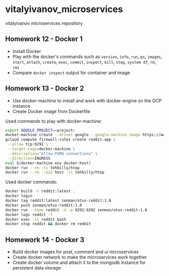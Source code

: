# vitalyivanov_microservices
vitalyivanov microservices repository

## Homework 12 - Docker 1

- Install Docker 
- Play with the docker's commands such as `version`, `info`, `run`, `ps`, `images`, `start`, `attach`, `create`, `exec`, `commit`, `inspect`, `kill`, `stop`, `system df`, `rm`, `rmi`
- Compare `docker inspect` output for container and image 

## Homework 13 - Docker 2

- Use docker-machine to install and work with docker-engine on the GCP instance
- Create Docker image from Dockerfile

Used commands to play with docker-machine:
```sh
export GOOGLE_PROJECT=<project>
docker-machine create --driver google --google-machine-image https://www.googleapis.com/compute/v1/projects/ubuntu-os-cloud/global/images/family/ubuntu-1604-lts --google-machine-type n1-standard-1 --google-zone europe-west1-b docker-host
gcloud compute firewall-rules create reddit-app \
 --allow tcp:9292 \
 --target-tags=docker-machine \
 --description="Allow PUMA connections" \
 --direction=INGRESS
eval $(docker-machine env docker-host)
docker run --rm -ti tehbilly/htop
docker run --rm --pid host -ti tehbilly/htop
```

Used docker commands:
```sh
docker build -t reddit:latest .  
docker login  
docker tag reddit:latest zenman/otus-reddit:1.0  
docker push zenman/otus-reddit:1.0 
docker run --name reddit -d -p 9292:9292 zenman/otus-reddit:1.0
docker logs reddit -f
docker exec -it reddit bash
docker stop reddit && docker rm reddit
```

## Homework 14 - Docker 3

- Build docker images for post, comment and ui microservices
- Create docker network to make the microservices work together
- Create docker volume and attach it to the mongodb instance for persistent data storage

